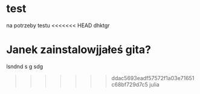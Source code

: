 # test
na potrzeby testu
<<<<<<< HEAD
dhktgr

Janek zainstalowjjałeś gita?
=======
lsndnd
s g
 sdg
>>>>>>> ddac5693eadf57572f1a03e71651c68bf729d7c5
julia